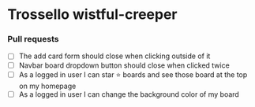 # Trossello wistful-creeper

### Pull requests
- [ ] The add card form should close when clicking outside of it
- [ ] Navbar board dropdown button should close when clicked twice
- [ ] As a logged in user I can star ⭐️ boards and see those board at the top on my homepage
- [ ] As a logged in user I can change the background color of my board
